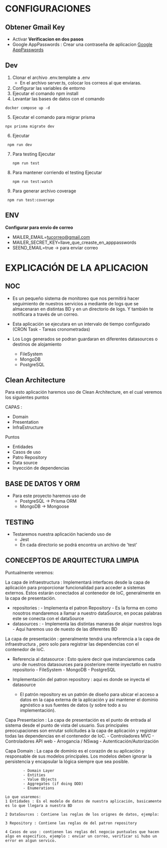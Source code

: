 #  CONFIGURACIONES 

## Obtener Gmail Key 

- Activar **Verificacion en dos pasos**
- Google AppPasswords : Crear una contraseña de aplicacion
[Google AppPasswords](https://myaccount.google.com/u/0/apppasswords?rapt=AEjHL4MZMyQSPzAAL6obJ6Xhuj9ydPxOzpvX4rfPc6sJYMsBN3VcEXJ32kVUpMoUtly6sO_IYvNOcDmsQVj1ZNlT3AaTNfvuTCiM1aiw52dRSCzYoot1h-k)

## Dev
1. Clonar el archivo .env.template a .env
    - En el archivo server.ts, colocar los correos al que enviaras.
2. Configurar las variables de entorno
3. Ejecutar el comando npm install
4. Levantar las bases de datos con el comando
 ```
 docker compose up -d
 ```

5. Ejecutar el comando para migrar prisma
  ```
  npx prisma migrate dev
  ```
   
6. Ejecutar
  ```
   npm run dev
  ```

7. Para testing Ejecutar 
   ````
   npm run test
   ```` 
7. Para mantener corriendo el testing Ejecutar 
   ````
   npm run test:watch
   ```` 
8. Para generar archivo coverage  
  ````
   npm run test:coverage
   ```` 

## ENV
  **Configurar para envio de correo**
  - MAILER_EMAIL=tucorreo@gmail.com
  - MAILER_SECRET_KEY=llave_que_creaste_en_apppasswords
  - SEEND_EMAIL=true -> para enviar correo

# EXPLICACIÓN DE LA APLICACION
## NOC

- Es un pequeño sistema de monitoreo que nos permitirá hacer seguimiento de nuestros servicios a mediante de logs que se almacenaran en distintas BD y en un directorio de logs. Y también te notificara a través de un correo.

- Esta aplicación se ejecutara en un intervalo de tiempo configurado (CRON Task - Tareas cronometradas)

- Los Logs generados se podran guardaran en diferentes datasources o destinos de alojamiento
   - FileSystem
   - MongoDB
   - PostgreSQL


## Clean Architecture

Para esto aplicación haremos uso de Clean Architecture, en el cual veremos los siguientes puntos

CAPAS : 
  - Domain
  - Presentation
  - InfraEstructure

Puntos
  - Entidades
  - Casos de uso
  - Patro Repository
  - Data source
  - Inyección de dependencias

## BASE DE DATOS Y ORM
 - Para este proyecto haremos uso de 
   - PostgreSQL -> Prisma ORM
   - MongoDB -> Mongoose

## TESTING 

- Testaremos nuestra aplicación haciendo uso de 
  - Jest
  - En cada directorio se podrá encontra un archivo de 'test'


## CONECEPTOS DE ARQUITECTURA LIMPIA

Puntualmente veremos:

La capa de infraestructura : Implementará interfaces desde la capa de aplicación para proporcionar funcionalidad para acceder a sistemas externos. Estos estarán conectados al contenedor de IoC, generalmente en la capa de presentación.

   - repositories : 
          - Implementa el patron Repository 
          - Es la forma en como nosotros mandaremos a llamar a nuestro dataSource, en pocas palabras este se conecta con el dataSource
   - datasources : 
          - Implementa las distintas maneras de alojar nuestros logs 
          - Aqui haremos uso de nuesto de las diferentes BD

La capa de presentación : generalmente tendrá una referencia a la capa de infraestructura , pero solo para registrar las dependencias con el contenedor de IoC. 
  
  - Referencia al datasource : Esto quiere decir que instanciaremos cada uno de nuestros datasources para posteriore mente inyectatlo en nustro repositorio
                                    - FileSystem
                                    - MongoDB
                                    - PostgreSQL

  - Implementación del patron repository : aqui es donde se inyecta el datasource
     - El patrón repository es un patrón de diseño para ubicar el acceso a datos en la capa externa de la aplicación y así mantener el dominio agnóstico a sus fuentes de datos (y sobre todo a su implementación).


Capa Presentacion : La capa de presentación es el punto de entrada al sistema desde el punto de vista del usuario. Sus principales preocupaciones son enrutar solicitudes a la capa de aplicación y registrar todas las dependencias en el contenedor de IoC. 
                          - Controladores MVC
                          - Controladores API web
                          - Arrogancia / NSwag
                          - Autenticación/Autorización

Capa Domain : La capa de dominio es el corazón de su aplicación y responsable de sus modelos principales. Los modelos deben ignorar la persistencia y encapsular la lógica siempre que sea posible. 

            - Domain Layer
            - Entities
            - Value Objects
            - Aggregates (if doing DDD)
            - Enumerations

    Lo que usaremos: 
    1 Entidades : Es el modelo de datos de nuestra aplicación, basicamente es lo que llegara a nuestra BD

    2 DataSources : Contiene las reglas de los orignes de datos, ejemplo:

    3 Repository : Contiene las reglas de del patron repository

    4 Casos de uso : contienen las reglas del negocio puntuales que hacen algo en especifico, ejemplo : enviar un correo, verificar si hubo un error en algun servico.

  
